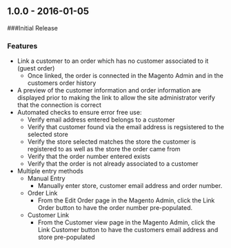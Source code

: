 ## 1.0.0 - 2016-01-05
###Initial Release
### Features
- Link a customer to an order which has no customer associated to it (guest order)
  - Once linked, the order is connected in the Magento Admin and in the customers order history
- A preview of the customer information and order information are displayed prior to making the link to allow the site administrator verify that the connection is correct
- Automated checks to ensure error free use:
  - Verify email address entered belongs to a customer
  - Verify that customer found via the email address is regsistered to the selected store
  - Verify the store selected matches the store the customer is registered to as well as the store the order came from
  - Verify that the order number entered exists
  - Verify that the order is not already associated to a customer
- Multiple entry methods
  - Manual Entry
    - Manually enter store, customer email address and order number.
  - Order Link
    - From the Edit Order page in the Magento Admin, click the Link Order button to have the order number pre-populated.
  - Customer Link
    - From the Customer view page in the Magento Admin, click the Link Customer button to have the customers email address and store pre-populated